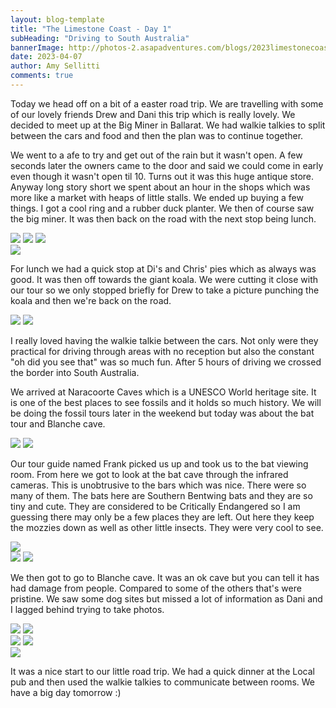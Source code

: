 ```yaml
---
layout: blog-template
title: "The Limestone Coast - Day 1"
subHeading: "Driving to South Australia"
bannerImage: http://photos-2.asapadventures.com/blogs/2023limestonecoast/2023-04-07/20230407184153_IMG_0332.jpg
date: 2023-04-07
author: Amy Sellitti
comments: true
---
```


Today we head off on a bit of a easter road trip. We are travelling with some of our lovely friends Drew and Dani this trip which is really lovely. We decided to meet up at the Big Miner in Ballarat. We had walkie talkies to split between the cars and food and then the plan was to continue together.

We went to a afe to try and get out of the rain but it wasn't open. A few seconds later the owners came to the door and said we could come in early even though it wasn't open til 10. Turns out it was this huge antique store. Anyway long story short we spent about an hour in the shops which was more like a market with heaps of little stalls. We ended up buying a few things. I got a cool ring and a rubber duck planter. We then of course saw the big miner. It was then back on the road with the next stop being lunch.

<div class="grid-3c">
  <img src="http://photos-2.asapadventures.com/blogs/2023limestonecoast/2023-04-07/PXL_20230406_235216868.MP.jpg"/>
  <img src="http://photos-2.asapadventures.com/blogs/2023limestonecoast/2023-04-07/PXL_20230406_234337933.jpg"/>
  <img src="http://photos-2.asapadventures.com/blogs/2023limestonecoast/2023-04-07/PXL_20230407_004201876.MP.jpg"/>
</div>
<div class="center-image"><img src="http://photos-2.asapadventures.com/blogs/2023limestonecoast/2023-04-07/PXL_20230407_004136308.jpg" /></div>

For lunch we had a quick stop at Di's and Chris' pies which as always was good. It was then off towards the giant koala. We were cutting it close with our tour so we only stopped briefly for Drew to take a picture punching the koala and then we're back on the road.

<div class="grid-2c">
  <img src="http://photos-2.asapadventures.com/blogs/2023limestonecoast/2023-04-07/PXL_20230407_031724586~2.jpg"/>
  <img src="http://photos-2.asapadventures.com/blogs/2023limestonecoast/2023-04-07/PXL_20230407_031747523.jpg"/>
</div>

I really loved having the walkie talkie between the cars. Not only were they practical for driving through areas with no reception but also the constant "oh did you see that" was so much fun. After 5 hours of driving we crossed the border into South Australia.

We arrived at Naracoorte Caves which is a UNESCO World heritage site. It is one of the best places to see fossils and it holds so much history. We will be doing the fossil tours later in the weekend but today was about the bat tour and Blanche cave.

<div class="grid-2c">
  <img src="http://photos-2.asapadventures.com/blogs/2023limestonecoast/2023-04-07/PXL_20230407_054636125.jpg"/>
  <img src="http://photos-2.asapadventures.com/blogs/2023limestonecoast/2023-04-07/PXL_20230407_054921643.jpg"/>
</div>

Our tour guide named Frank picked us up and took us to the bat viewing room. From here we got to look at the bat cave through the infrared cameras. This is unobtrusive to the bars which was nice. There were so many of them. The bats here are Southern Bentwing bats and they are so tiny and cute. They are considered to be Critically Endangered so I am guessing there may only be a few places they are left. Out here they keep the mozzies down as well as other little insects. They were very cool to see.

<div class="center-image"><img src="http://photos-2.asapadventures.com/blogs/2023limestonecoast/2023-04-07/PXL_20230407_061045230.jpg" /></div>
<div class="grid-2c">
  <img src="http://photos-2.asapadventures.com/blogs/2023limestonecoast/2023-04-07/PXL_20230407_061750899.jpg"/>
  <img src="http://photos-2.asapadventures.com/blogs/2023limestonecoast/2023-04-07/PXL_20230407_064113318.MP.jpg"/>
</div>

We then got to go to Blanche cave. It was an ok cave but you can tell it has had damage from people. Compared to some of the others that's were pristine. We saw some dog sites but missed a lot of information as Dani and I lagged behind trying to take photos.

<div class="grid-2c">
  <img src="http://photos-2.asapadventures.com/blogs/2023limestonecoast/2023-04-07/PXL_20230407_064601581.jpg"/>
  <img src="http://photos-2.asapadventures.com/blogs/2023limestonecoast/2023-04-07/PXL_20230407_065008983.jpg"/>
</div>
<div class="grid-2c">
  <img src="http://photos-2.asapadventures.com/blogs/2023limestonecoast/2023-04-07/PXL_20230407_070048980.jpg"/>
  <img src="http://photos-2.asapadventures.com/blogs/2023limestonecoast/2023-04-07/PXL_20230407_070621406.jpg"/>
</div>
<div class="center-image"><img src="http://photos-2.asapadventures.com/blogs/2023limestonecoast/2023-04-07/20230407184153_IMG_0332.jpg" /></div>

It was a nice start to our little road trip. We had a quick dinner at the Local pub and then used the walkie talkies to communicate between rooms. We have a big day tomorrow :)
